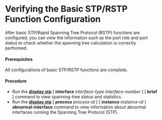 Verifying the Basic STP/RSTP Function Configuration
===================================================

After basic STP/Rapid Spanning Tree Protocol (RSTP) functions are configured, you can view the information such as the port role and port status to check whether the spanning tree calculation is correctly performed.

#### Prerequisites

All configurations of basic STP/RSTP functions are complete.


#### Procedure

* Run the [**display stp**](cmdqueryname=display+stp) [ **interface** *interface-type interface-number* ] [ **brief** ] command to view spanning-tree status and statistics.
* Run the [**display stp**](cmdqueryname=display+stp) [ **process** *process-id* ] [ **instance** *instance-id* ] **abnormal-interface** command to view information about abnormal interfaces running the Spanning Tree Protocol (STP).